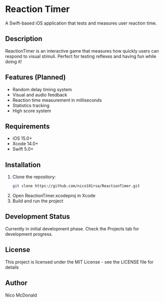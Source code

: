 # Reaction Timer

A Swift-based iOS application that tests and measures user reaction time.

## Description
ReactionTimer is an interactive game that measures how quickly users can respond to visual stimuli. Perfect for testing reflexes and having fun while doing it!

## Features (Planned)
- Random delay timing system
- Visual and audio feedback
- Reaction time measurement in milliseconds
- Statistics tracking
- High score system

## Requirements
- iOS 15.0+
- Xcode 14.0+
- Swift 5.0+

## Installation
1. Clone the repository:
   ```bash
   git clone https://github.com/nico101rsa/ReactionTimer.git
2. Open ReactionTimer.xcodeproj in Xcode
3. Build and run the project

## Development Status
Currently in initial development phase. Check the Projects tab for development progress.

## License
This project is licensed under the MIT License - see the LICENSE file for details

## Author
Nico McDonald